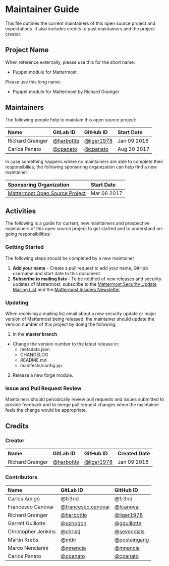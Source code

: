 # Maintainer Guide

This file outlines the current maintainers of this open source project and
expectations. It also includes credits to past maintainers and the project
creator.

## Project Name

When reference externally, please use this for the short name:

- Puppet module for Mattermost

Please use this long name:

- Puppet module for Mattermost by Richard Grainger

## Maintainers

The following people help to maintain this open source project:

| Name              | GitLab ID                                   | GitHub ID                                   | Start Date   |
|:------------------|:--------------------------------------------|:--------------------------------------------|:-------------|
| Richard Grainger  | [@harbottle](https://gitlab.com/harbottle)  | [@liger1978](https://github.com/liger1978)  | Jan 09 2016  |
| Carlos Panato     | [@cpanato](https://gitlab.com/cpanato)      | [@cpanato](https://github.com/cpanato)      | Aug 30 2017  |

In case something happens where no maintainers are able to complete their
responsibilies, the following sponsoring organization can help find a new
maintainer:

| Sponsoring Organization                                         | Start Date    |
|:----------------------------------------------------------------|:--------------|
| [Mattermost Open Source Project](https://github.com/mattermost) | Mar 06 2017   |

## Activities

The following is a guide for current, new maintainers and prospective
maintainers of this open source project to get started and to understand
on-going responsibilities:

### Getting Started

The following steps should be completed by a new maintainer

1. **Add your name** - Create a pull request to add your name, GitHub username
and start date to this document.
2. **Subscribe to mailing lists** - To be notified of new releases and security
updates of Mattermost, subscribe to the
[Mattermost Security Update Mailing List](http://mattermost.us11.list-manage.com/subscribe?u=6cdba22349ae374e188e7ab8e&id=3a93eb6929) and the
[Mattermost Insiders Newsletter](http://mattermost.us11.list-manage.com/subscribe?u=6cdba22349ae374e188e7ab8e&id=2add1c8034)

### Updating

When receiving a mailing list email about a new security update or major version
of Mattermost being released, the maintainer should update the version number of
this project by doing the following:

1) In the **master branch**

- Change the version number to the latest release in:
  * metadata.json
  * CHANGELOG
  * README.md
  * manifests/config.pp

2) Release a new forge module.

### Issue and Pull Request Review

Maintainers should periodically review pull requests and issues submitted to provide feedback and to merge pull request changes when the maintainer feels the change would be appropriate.

## Credits

### Creator

| Name              | GitLab ID                                   | GitHub ID                                   | Created Date |
|:------------------|:--------------------------------------------|:--------------------------------------------|:-------------|
| Richard Grainger  | [@harbottle](https://gitlab.com/harbottle)  | [@liger1978](https://github.com/liger1978)  | Jan 09 2016  |

### Contributors

| Name                 | GitLab ID                                                  | GitHub ID                                       |
|:---------------------|:-----------------------------------------------------------|:------------------------------------------------|
| Carles Amigó         | [@fr3nd](https://gitlab.com/fr3nd)                         | [@fr3nd](https://github.com/fr3nd)              |
| Francesco Canovai    | [@francesco.canovai](https://gitlab.com/francesco.canovai) | [@fcanovai](https://github.com/fcanovai)        |
| Richard Grainger     | [@harbottle](https://gitlab.com/harbottle)                 | [@liger1978](https://github.com/liger1978)      |
| Garrett Guillotte    | [@oznogon](https://gitlab.com/oznogon)                     | [@gguillotte](https://github.com/gguillotte)    |
| Christopher Jenkins  | [@christj](https://gitlab.com/christj)                     | [@sevendials](https://github.com/sevendials)    |
| Martin Krebs         | [@mtkr](https://gitlab.com/mtkr)                           | [@posteingang](https://github.com/posteingang)  |
| Marco Nenciarini     | [@mnencia](https://gitlab.com/mnencia)                     | [@mnencia](https://github.com/mnencia)          |
| Carlos Panato        | [@cpanato](https://gitlab.com/cpanato)                     | [@cpanato](https://github.com/cpanato)          |